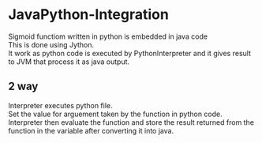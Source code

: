 # JavaPython-Integration
Sigmoid functiom written in python is embedded in java code<br>
This is done using Jython.<br>
It work as python code is executed by PythonInterpreter and it gives result to JVM that process it as java output.

## 2 way <br>
Interpreter executes python file.<br>
Set the value for arguement taken by the function in python code.<br>
Interpreter then evaluate the function and store the result returned from the function in the variable after converting it into java.

